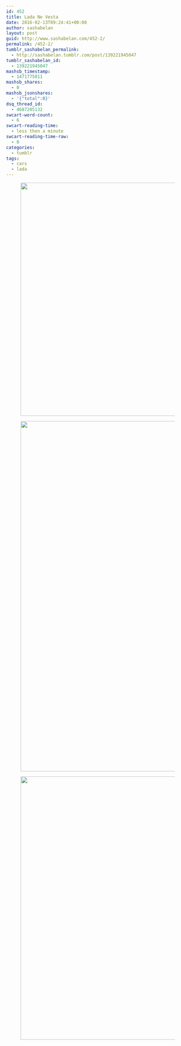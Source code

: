 ```yaml
---
id: 452
title: Lada Ne Vesta
date: 2016-02-13T09:24:41+00:00
author: sashabelan
layout: post
guid: http://www.sashabelan.com/452-2/
permalink: /452-2/
tumblr_sashabelan_permalink:
  - http://sashabelan.tumblr.com/post/139221945047
tumblr_sashabelan_id:
  - 139221945047
mashsb_timestamp:
  - 1471775011
mashsb_shares:
  - 0
mashsb_jsonshares:
  - '{"total":0}'
dsq_thread_id:
  - 4687205132
swcart-word-count:
  - 6
swcart-reading-time:
  - less then a minute
swcart-reading-time-raw:
  - 0
categories:
  - tumblr
tags:
  - cars
  - lada
---
```

<div id='gallery-729' class='gallery galleryid-452 gallery-columns-3 gallery-size-full'>
  <figure class='gallery-item'> 
  
  <div class='gallery-icon landscape'>
    <a href='http://www.sashabelan.ru/wp-content/uploads/2016/02/tumblr_o2hbh5mON51qarj97o1_1280.jpg'><img width="1280" height="638" src="http://www.sashabelan.ru/wp-content/uploads/2016/02/tumblr_o2hbh5mON51qarj97o1_1280.jpg" class="attachment-full size-full" alt="" srcset="http://www.sashabelan.ru/wp-content/uploads/2016/02/tumblr_o2hbh5mON51qarj97o1_1280.jpg 1280w, http://www.sashabelan.ru/wp-content/uploads/2016/02/tumblr_o2hbh5mON51qarj97o1_1280-300x150.jpg 300w, http://www.sashabelan.ru/wp-content/uploads/2016/02/tumblr_o2hbh5mON51qarj97o1_1280-768x383.jpg 768w, http://www.sashabelan.ru/wp-content/uploads/2016/02/tumblr_o2hbh5mON51qarj97o1_1280-1024x510.jpg 1024w, http://www.sashabelan.ru/wp-content/uploads/2016/02/tumblr_o2hbh5mON51qarj97o1_1280-830x414.jpg 830w, http://www.sashabelan.ru/wp-content/uploads/2016/02/tumblr_o2hbh5mON51qarj97o1_1280-230x115.jpg 230w, http://www.sashabelan.ru/wp-content/uploads/2016/02/tumblr_o2hbh5mON51qarj97o1_1280-350x174.jpg 350w" sizes="(max-width: 1280px) 100vw, 1280px" /></a>
  </div></figure><figure class='gallery-item'> 
  
  <div class='gallery-icon landscape'>
    <a href='http://www.sashabelan.ru/wp-content/uploads/2016/02/tumblr_o2hbh5mON51qarj97o2_1280.jpg'><img width="1280" height="958" src="http://www.sashabelan.ru/wp-content/uploads/2016/02/tumblr_o2hbh5mON51qarj97o2_1280.jpg" class="attachment-full size-full" alt="" srcset="http://www.sashabelan.ru/wp-content/uploads/2016/02/tumblr_o2hbh5mON51qarj97o2_1280.jpg 1280w, http://www.sashabelan.ru/wp-content/uploads/2016/02/tumblr_o2hbh5mON51qarj97o2_1280-300x225.jpg 300w, http://www.sashabelan.ru/wp-content/uploads/2016/02/tumblr_o2hbh5mON51qarj97o2_1280-768x575.jpg 768w, http://www.sashabelan.ru/wp-content/uploads/2016/02/tumblr_o2hbh5mON51qarj97o2_1280-1024x766.jpg 1024w, http://www.sashabelan.ru/wp-content/uploads/2016/02/tumblr_o2hbh5mON51qarj97o2_1280-830x621.jpg 830w, http://www.sashabelan.ru/wp-content/uploads/2016/02/tumblr_o2hbh5mON51qarj97o2_1280-230x172.jpg 230w, http://www.sashabelan.ru/wp-content/uploads/2016/02/tumblr_o2hbh5mON51qarj97o2_1280-350x262.jpg 350w" sizes="(max-width: 1280px) 100vw, 1280px" /></a>
  </div></figure><figure class='gallery-item'> 
  
  <div class='gallery-icon landscape'>
    <a href='http://www.sashabelan.ru/wp-content/uploads/2016/02/tumblr_o2hbh5mON51qarj97o3_1280.jpg'><img width="1280" height="720" src="http://www.sashabelan.ru/wp-content/uploads/2016/02/tumblr_o2hbh5mON51qarj97o3_1280.jpg" class="attachment-full size-full" alt="" srcset="http://www.sashabelan.ru/wp-content/uploads/2016/02/tumblr_o2hbh5mON51qarj97o3_1280.jpg 1280w, http://www.sashabelan.ru/wp-content/uploads/2016/02/tumblr_o2hbh5mON51qarj97o3_1280-300x169.jpg 300w, http://www.sashabelan.ru/wp-content/uploads/2016/02/tumblr_o2hbh5mON51qarj97o3_1280-768x432.jpg 768w, http://www.sashabelan.ru/wp-content/uploads/2016/02/tumblr_o2hbh5mON51qarj97o3_1280-1024x576.jpg 1024w, http://www.sashabelan.ru/wp-content/uploads/2016/02/tumblr_o2hbh5mON51qarj97o3_1280-830x467.jpg 830w, http://www.sashabelan.ru/wp-content/uploads/2016/02/tumblr_o2hbh5mON51qarj97o3_1280-230x129.jpg 230w, http://www.sashabelan.ru/wp-content/uploads/2016/02/tumblr_o2hbh5mON51qarj97o3_1280-350x197.jpg 350w" sizes="(max-width: 1280px) 100vw, 1280px" /></a>
  </div></figure>
</div>